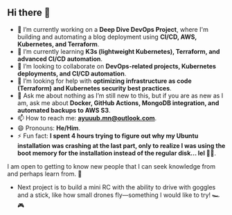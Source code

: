 ## Hi there 👋

- 🔭 I’m currently working on a **Deep Dive DevOps Project**, where I'm building and automating a blog deployment using **CI/CD, AWS, Kubernetes, and Terraform**.
- 🌱 I’m currently learning **K3s (lightweight Kubernetes), Terraform, and advanced CI/CD automation**.
- 👯 I’m looking to collaborate on **DevOps-related projects, Kubernetes deployments, and CI/CD automation**.
- 🤔 I’m looking for help with **optimizing infrastructure as code (Terraform) and Kubernetes security best practices**.
- 💬 Ask me about nothing as I’m still new to this, but if you are as new as I am, ask me about **Docker, GitHub Actions, MongoDB integration, and automated backups to AWS S3**.
- 📫 How to reach me: **ayuuub.mn@outlook.com**.
- 😄 Pronouns: **He/Him**.
- ⚡ Fun fact: **I spent 4 hours trying to figure out why my Ubuntu installation was crashing at the last part, only to realize I was using the boot memory for the installation instead of the regular disk... lel 🤦‍♂️**.

I am open to getting to know new people that I can seek knowledge from and perhaps learn from. 🚀  

- Next project is to build a mini RC with the ability to drive with goggles and a stick, like how small drones fly—something I would like to try! 🏎️🎮  
